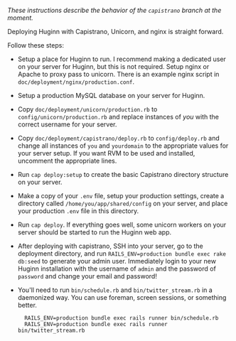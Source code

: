 _These instructions describe the behavior of the `capistrano` branch at the moment._

Deploying Huginn with Capistrano, Unicorn, and nginx is straight forward.

Follow these steps:

* Setup a place for Huginn to run.  I recommend making a dedicated user on your server for Huginn, but this is not required.  Setup nginx or Apache to proxy pass to unicorn.  There is an example nginx script in `doc/deployment/nginx/production.conf`.
* Setup a production MySQL database on your server for Huginn.
* Copy `doc/deployment/unicorn/production.rb` to `config/unicorn/production.rb` and replace instances of *you* with the correct username for your server.
* Copy `doc/deployment/capistrano/deploy.rb` to `config/deploy.rb` and change all instances of `you` and `yourdomain` to the appropriate values for your server setup.  If you want RVM to be used and installed, uncomment the appropriate lines.
* Run `cap deploy:setup` to create the basic Capistrano directory structure on your server.
* Make a copy of your `.env` file, setup your production settings, create a directory called `/home/you/app/shared/config` on your server, and place your production `.env` file in this directory.
* Run `cap deploy`.  If everything goes well, some unicorn workers on your server should be started to run the Huginn web app.
* After deploying with capistrano, SSH into your server, go to the deployment directory, and run `RAILS_ENV=production bundle exec rake db:seed` to generate your admin user.  Immediately login to your new Huginn installation with the username of `admin` and the password of `password` and change your email and password!
* You'll need to run `bin/schedule.rb` and `bin/twitter_stream.rb` in a daemonized way.  You can use foreman, screen sessions, or something better.

        RAILS_ENV=production bundle exec rails runner bin/schedule.rb
        RAILS_ENV=production bundle exec rails runner bin/twitter_stream.rb
